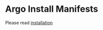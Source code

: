 # Argo Install Manifests

Please read [installation](https://argo-workflows.readthedocs.io/en/latest/installation/)
